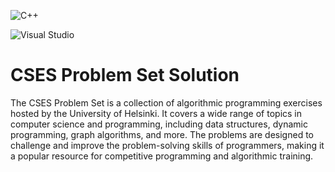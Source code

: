 <p align="center">
  
![C++](https://img.shields.io/badge/c++-%2300599C.svg?style=for-the-badge&logo=c%2B%2B&logoColor=white)

![Visual Studio](https://img.shields.io/badge/Visual%20Studio-5C2D91.svg?style=for-the-badge&logo=visual-studio&logoColor=white)

</p>

# CSES Problem Set Solution


The CSES Problem Set is a collection of algorithmic programming exercises hosted by the University of Helsinki. It covers a wide range of topics in computer science and programming, including data structures, dynamic programming, graph algorithms, and more. The problems are designed to challenge and improve the problem-solving skills of programmers, making it a popular resource for competitive programming and algorithmic training.












